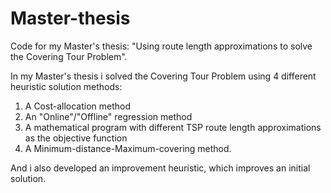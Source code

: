 # Master-thesis
Code for my Master's thesis: "Using route length approximations to solve the Covering Tour Problem".

In my Master's thesis i solved the Covering Tour Problem using 4 different heuristic solution methods:
1. A Cost-allocation method
2. An "Online"/"Offline" regression method
3. A mathematical program with different TSP route length approximations as the objective function
4. A Minimum-distance-Maximum-covering method.

And i also developed an improvement heuristic, which improves an initial solution.


